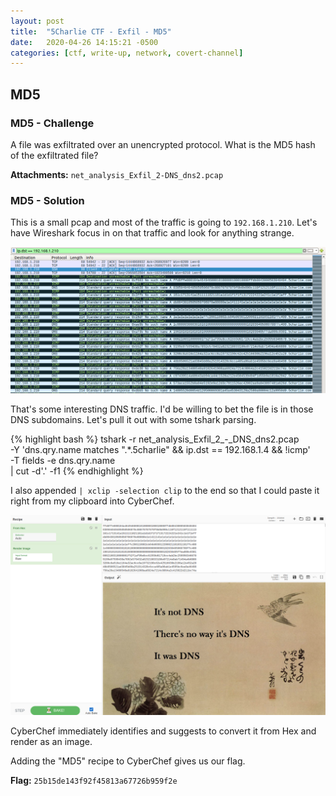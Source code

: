 ```yaml
---
layout: post
title:  "5Charlie CTF - Exfil - MD5"
date:   2020-04-26 14:15:21 -0500
categories: [ctf, write-up, network, covert-channel]
---
```


## MD5

### MD5 - Challenge

A file was exfiltrated over an unencrypted protocol. What is the MD5 hash of the exfiltrated file?

**Attachments:** `net_analysis_Exfil_2-DNS_dns2.pcap`

### MD5 - Solution

This is a small pcap and most of the traffic is going to `192.168.1.210`.
Let's have Wireshark focus in on that traffic and look for anything strange.

![Wireshark filtered to 192.168.1.210](/assets/images/exfil_md5_dns.png)

That's some interesting DNS traffic. I'd be willing to bet the file is in those DNS subdomains. Let's pull it out with some tshark parsing.

{% highlight bash %}
tshark -r net_analysis_Exfil_2_-_DNS_dns2.pcap \
-Y 'dns.qry.name matches ".*\.5charlie" && ip.dst == 192.168.1.4 && !icmp' \
-T fields -e dns.qry.name \
| cut -d'.' -f1
{% endhighlight %}

I also appended `| xclip -selection clip` to the end so that I could paste it right from my clipboard into CyberChef.

![CyberChef rendering of image](/assets/images/exfil_md5_chef.png)

CyberChef immediately identifies and suggests to convert it from Hex and render as an image.

Adding the "MD5" recipe to CyberChef gives us our flag.

**Flag:** `25b15de143f92f45813a67726b959f2e`
